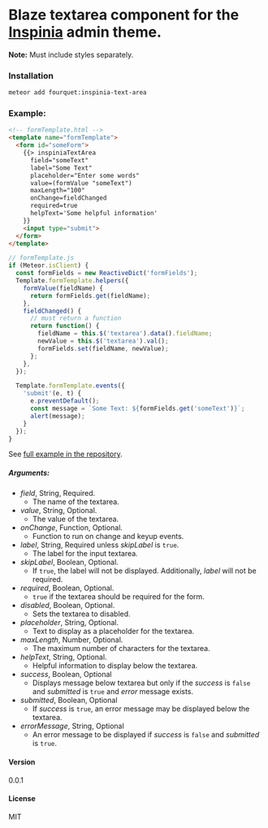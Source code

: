 # Blaze textarea component for the [Inspinia](https://wrapbootstrap.com/theme/inspinia-responsive-admin-theme-WB0R5L90S) admin theme.
**Note:** Must include styles separately.
### Installation
```bash
meteor add fourquet:inspinia-text-area
```
### Example:
```html
<!-- formTemplate.html -->
<template name="formTemplate">
  <form id="someForm">
    {{> inspiniaTextArea
      field="someText"
      label="Some Text"
      placeholder="Enter some words"
      value=(formValue "someText")
      maxLength="100"
      onChange=fieldChanged
      required=true
      helpText='Some helpful information'
    }}
    <input type="submit">
  </form>
</template>
```
```js
// formTemplate.js
if (Meteor.isClient) {
  const formFields = new ReactiveDict('formFields');
  Template.formTemplate.helpers({
    formValue(fieldName) {
      return formFields.get(fieldName);
    },
    fieldChanged() {
      // must return a function
      return function() {
        fieldName = this.$('textarea').data().fieldName;
        newValue = this.$('textarea').val();
        formFields.set(fieldName, newValue);
      };
    },
  });

  Template.formTemplate.events({
    'submit'(e, t) {
      e.preventDefault();
      const message = `Some Text: ${formFields.get('someText')}`;
      alert(message);
    }
  });
}
```
See [full example in the repository](https://github.com/fourquet/meteor-package-inspinia-text-area/tree/master/example).
##### Arguments:
- *field*, String, Required.
  - The name of the textarea.
- *value*, String, Optional.
  - The value of the textarea.
- *onChange*, Function, Optional.
  - Function to run on change and keyup events.
- *label*, String, Required unless *skipLabel* is `true`.
  - The label for the input textarea.
- *skipLabel*, Boolean, Optional.
  - If `true`, the label will not be displayed. Additionally, *label* will not be required.
- *required*, Boolean, Optional.
  - `true` if the textarea should be required for the form.
- *disabled*, Boolean, Optional.
  - Sets the textarea to disabled.
- *placeholder*, String, Optional.
  - Text to display as a placeholder for the textarea.
- *maxLength*, Number, Optional.
  - The maximum number of characters for the textarea.
- *helpText*, String, Optional.
  - Helpful information to display below the textarea.
- *success*, Boolean, Optional
  - Displays message below textarea but only if the *success* is `false` and *submitted* is `true` and *error* message exists.
- *submitted*, Boolean, Optional
  - If *success* is `true`, an error message may be displayed below the textarea.
- *errorMessage*, String, Optional
  - An error message to be displayed if *success* is `false` and *submitted* is `true`.

#### Version
0.0.1

#### License
MIT
